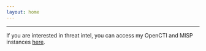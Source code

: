 ```yaml
---
layout: home
---
```


---
If you are interested in threat intel, you can access my OpenCTI and MISP instances [here](/threat_intel).